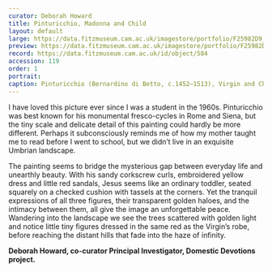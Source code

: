 ```yaml
---
curator: Deborah Howard
title: Pinturicchio, Madonna and Child
layout: default
large: https://data.fitzmuseum.cam.ac.uk/imagestore/portfolio/F25982D9_7CB9_CFFF_028E_8BBFC531887C/564/359/large_119_201702_hki_mas.jpg
preview: https://data.fitzmuseum.cam.ac.uk/imagestore/portfolio/F25982D9_7CB9_CFFF_028E_8BBFC531887C/564/359/preview_119_201702_hki_mas.jpg
record: https://data.fitzmuseum.cam.ac.uk/id/object/584
accession: 119
order: 1
portrait:
caption: Pinturicchio (Bernardino di Betto, c.1452–1513), Virgin and Child with St John the Baptist. Perugia, c.1490–5, tempera on panel with oil glazes, 56.7 x 40.7 cm. Cambridge, Fitzwilliam Museum, no. 119.
---
```


I have loved this picture ever since I was a student in the 1960s. Pinturicchio was best known for his monumental fresco-cycles in Rome and Siena, but the tiny scale and delicate detail of this painting could hardly be more different. Perhaps it subconsciously reminds me of how my mother taught me to read before I went to school, but we didn’t live in an exquisite Umbrian landscape.

The painting seems to bridge the mysterious gap between everyday life and unearthly beauty.  With his sandy corkscrew curls, embroidered yellow dress and little red sandals, Jesus seems like an ordinary toddler, seated squarely on a checked cushion with tassels at the corners.  Yet the tranquil expressions of all three figures, their transparent golden haloes, and the intimacy between them, all give the image an unforgettable peace.  Wandering into the landscape we see the trees scattered with golden light and notice little tiny figures dressed in the same red as the Virgin’s robe, before reaching the distant hills that fade into the haze of infinity.

**Deborah Howard, co-curator Principal Investigator, Domestic Devotions project.**
